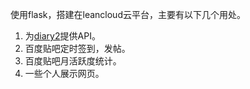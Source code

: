 使用flask，搭建在leancloud云平台，主要有以下几个用处。

1. 为[diary2](https://github.com/shfshanyue/diary2)提供API。
2. 百度贴吧定时签到，发帖。
3. 百度贴吧月活跃度统计。
4. 一些个人展示网页。
